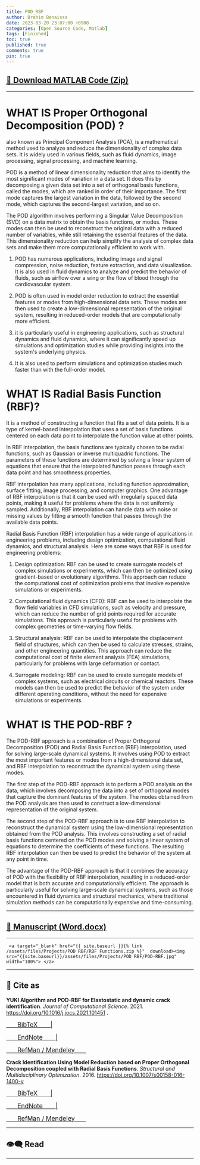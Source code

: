 ```yaml
---
title: POD_RBF
author: Brahim Benaissa
date: 2023-03-20 23:07:00 +0900
categories: [Open Source Code, Matlab]
tags: [Finished]
toc: true
published: true
comments: true
pin: true
---
```



## <a target="_blank" href="{{ site.baseurl }}{% link /assets/files/Projects/POD RBF/POD_RBF.zip %}"  download> 📂 Download MATLAB Code (Zip)</a>

---

# WHAT IS Proper Orthogonal Decomposition (POD) ?

also known as Principal Component Analysis (PCA), is a mathematical method used to analyze and reduce the dimensionality of complex data sets. It is widely used in various fields, such as fluid dynamics, image processing, signal processing, and machine learning.

POD is a method of linear dimensionality reduction that aims to identify the most significant modes of variation in a data set. It does this by decomposing a given data set into a set of orthogonal basis functions, called the modes, which are ranked in order of their importance. The first mode captures the largest variation in the data, followed by the second mode, which captures the second-largest variation, and so on.

The POD algorithm involves performing a Singular Value Decomposition (SVD) on a data matrix to obtain the basis functions, or modes. These modes can then be used to reconstruct the original data with a reduced number of variables, while still retaining the essential features of the data. This dimensionality reduction can help simplify the analysis of complex data sets and make them more computationally efficient to work with.

1. POD has numerous applications, including image and signal compression, noise reduction, feature extraction, and data visualization. It is also used in fluid dynamics to analyze and predict the behavior of fluids, such as airflow over a wing or the flow of blood through the cardiovascular system.

2. POD is often used in model order reduction to extract the essential features or modes from high-dimensional data sets. These modes are then used to create a low-dimensional representation of the original system, resulting in reduced-order models that are computationally more efficient.

3. it is particularly useful in engineering applications, such as structural dynamics and fluid dynamics, where it can significantly speed up simulations and optimization studies while providing insights into the system's underlying physics.

4. It is also used to perform simulations and optimization studies much faster than with the full-order model.

# WHAT IS Radial Basis Function (RBF)?  

It is a method of constructing a function that fits a set of data points. It is a type of kernel-based interpolation that uses a set of basis functions centered on each data point to interpolate the function value at other points.

In RBF interpolation, the basis functions are typically chosen to be radial functions, such as Gaussian or inverse multiquadric functions. The parameters of these functions are determined by solving a linear system of equations that ensure that the interpolated function passes through each data point and has smoothness properties.

RBF interpolation has many applications, including function approximation, surface fitting, image processing, and computer graphics. One advantage of RBF interpolation is that it can be used with irregularly spaced data points, making it useful for problems where the data is not uniformly sampled. Additionally, RBF interpolation can handle data with noise or missing values by fitting a smooth function that passes through the available data points.

Radial Basis Function (RBF) interpolation has a wide range of applications in engineering problems, including design optimization, computational fluid dynamics, and structural analysis. Here are some ways that RBF is used for engineering problems:

1. Design optimization: RBF can be used to create surrogate models of complex simulations or experiments, which can then be optimized using gradient-based or evolutionary algorithms. This approach can reduce the computational cost of optimization problems that involve expensive simulations or experiments.

2. Computational fluid dynamics (CFD): RBF can be used to interpolate the flow field variables in CFD simulations, such as velocity and pressure, which can reduce the number of grid points required for accurate simulations. This approach is particularly useful for problems with complex geometries or time-varying flow fields.

3. Structural analysis: RBF can be used to interpolate the displacement field of structures, which can then be used to calculate stresses, strains, and other engineering quantities. This approach can reduce the computational cost of finite element analysis (FEA) simulations, particularly for problems with large deformation or contact.

4. Surrogate modeling: RBF can be used to create surrogate models of complex systems, such as electrical circuits or chemical reactors. These models can then be used to predict the behavior of the system under different operating conditions, without the need for expensive simulations or experiments.

# WHAT IS THE POD-RBF ?  

The POD-RBF approach is a combination of Proper Orthogonal Decomposition (POD) and Radial Basis Function (RBF) interpolation, used for solving large-scale dynamical systems. It involves using POD to extract the most important features or modes from a high-dimensional data set, and RBF interpolation to reconstruct the dynamical system using these modes.

The first step of the POD-RBF approach is to perform a POD analysis on the data, which involves decomposing the data into a set of orthogonal modes that capture the dominant features of the system. The modes obtained from the POD analysis are then used to construct a low-dimensional representation of the original system.

The second step of the POD-RBF approach is to use RBF interpolation to reconstruct the dynamical system using the low-dimensional representation obtained from the POD analysis. This involves constructing a set of radial basis functions centered on the POD modes and solving a linear system of equations to determine the coefficients of these functions. The resulting RBF interpolation can then be used to predict the behavior of the system at any point in time.

The advantage of the POD-RBF approach is that it combines the accuracy of POD with the flexibility of RBF interpolation, resulting in a reduced-order model that is both accurate and computationally efficient. The approach is particularly useful for solving large-scale dynamical systems, such as those encountered in fluid dynamics and structural mechanics, where traditional simulation methods can be computationally expensive and time-consuming.

---

## <a target="_blank" href="{{ site.baseurl }}{% link /assets/files/Projects/POD RBF/POD-RBF.docx %}"  download> 📓 Manuscript (Word.docx)</a>

---

<p align="center">

     <a target="_blank" href="{{ site.baseurl }}{% link /assets/files/Projects/POD RBF/RBF Functions.zip %}"  download><img src="{{site.baseurl}}/assets/files/Projects/POD RBF/POD-RBF.jpg" width="100%"> </a>

</p>

---

## 📑 Cite as

 **YUKI Algorithm and POD-RBF for Elastostatic and dynamic crack identification**. *Journal of Computational Science*. 2021. <a href="https://doi.org/10.1016/j.jocs.2021.101451" target="_blank"> https://doi.org/10.1016/j.jocs.2021.101451 </a>.  

 <p align="center">

 <a target="_blank" href="{{ site.baseurl }}{% link /assets/files/Projects/POD RBF/reference file/POD RBF1.bib %}"  download> <span style="font-size:1.2em;"> &ensp;&ensp;&ensp; BibTeX &ensp;&ensp;&ensp; |</span> </a>

 <a target="_blank" href="{{ site.baseurl }}{% link /assets/files/Projects/POD RBF/reference file/POD RBF1.enw %}"  download>  <span style="font-size:1.2em;"> &ensp;&ensp;&ensp; EndNote &ensp;&ensp;&ensp; |</span> </a>

 <a target="_blank" href="{{ site.baseurl }}{% link /assets/files/Projects/POD RBF/reference file/POD RBF1.ris %}"  download>  <span style="font-size:1.2em;"> &ensp;&ensp;&ensp; RefMan / Mendeley &ensp;&ensp;&ensp; </span> </a>

 </p>


 **Crack Identification Using Model Reduction based on Proper Orthogonal Decomposition coupled with Radial Basis Functions**. *Structural and Multidisciplinary Optimization*. 2016. <a href="https://doi.org/10.1007/s00158-016-1400-y" target="_blank"> https://doi.org/10.1007/s00158-016-1400-y </a>

 <p align="center">

 <a target="_blank" href="{{ site.baseurl }}{% link /assets/files/Projects/POD RBF/reference file/POD RBF2.bib %}"  download> <span style="font-size:1.2em;"> &ensp;&ensp;&ensp; BibTeX &ensp;&ensp;&ensp; |</span> </a>

 <a target="_blank" href="{{ site.baseurl }}{% link /assets/files/Projects/POD RBF/reference file/POD RBF2.enw %}"  download>  <span style="font-size:1.2em;"> &ensp;&ensp;&ensp; EndNote &ensp;&ensp;&ensp; |</span> </a>

 <a target="_blank" href="{{ site.baseurl }}{% link /assets/files/Projects/POD RBF/reference file/POD RBF2.ris %}"  download>  <span style="font-size:1.2em;"> &ensp;&ensp;&ensp; RefMan / Mendeley &ensp;&ensp;&ensp; </span> </a>

 </p>

<!--
---


## 📺 Tutorial

[![IMAGE ALT TEXT](http://img.youtube.com/vi/Jz3TDvnZ3zo/0.jpg)](http://www.youtube.com/watch?v=Jz3TDvnZ3zo "Video Title")

<p align="center">

<iframe
    width="750"
    height="480"
    src="https://www.youtube.com/embed/UmX4kyB2wfg"
    frameborder="0"
    allow="autoplay; encrypted-media"
    allowfullscreen>
</iframe>

</p>

-->

---

## 👁️‍🗨️ Read

<p align="center">

<object data="{{ site.baseurl }}{% link /assets/files/Projects/POD RBF/POD-RBF.pdf %}" type="application/pdf" width="750px" height="500px"> </object>

</p>


---
